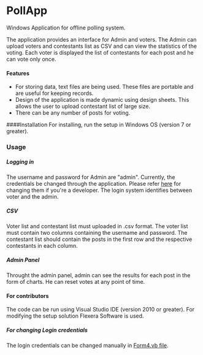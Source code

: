 # PollApp
Windows Application for offline polling system. 

The application provides an interface for Admin and voters. The Admin can upload voters and contestants list as CSV and can view the statistics of the voting. Each voter is displayed the list of contestants for each post and he can vote only once.

#### Features
- For storing data, text files are being used. These files are portable and are useful for keeping records.
- Design of the application is made dynamic using design sheets. This allows the user to upload contestant list of large size.
- There can be any number of posts for voting.

####Installation
For installing, run the setup in Windows OS (version 7 or greater).

### Usage

##### Logging in
The username and password for Admin are "admin". Currently, the credentials be changed through the application. Please refer [here](https://github.com/ellore/PollApp/blob/master/README.md#for-changing-login-credentials) for changing them if you're a developer. The login system identifies between voter and the admin.

##### CSV
Voter list and contestant list must uploaded in .csv format. The voter list must contain two columns containing the username and password. The contestant list should contain the posts in the first row and the respective contestants in each column.

##### Admin Panel
Throught the admin panel, admin can see the results for each post in the form of charts. He can reset votes at any point of time.

#### For contributors

The code can be run using Visual Studio IDE (version 2010 or greater). For modifying the setup solution Flexera Software is used.

##### For changing Login credentials
The login credentials can be changed manually in [Form4.vb file](https://github.com/ellore/PollApp/blob/8f279df7065460309dc4c7294fcca8157829a426/PollApp/PollApp/Form4.vb#L4).
